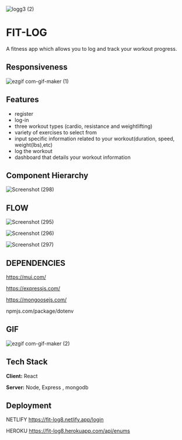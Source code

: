 
![logg3 (2)](https://user-images.githubusercontent.com/25209405/187536834-1f47653d-c408-4cd7-8495-2147cf0d5182.svg)

# FIT-LOG

A fitness app which allows you to log and track your workout progress. 




## Responsiveness

![ezgif com-gif-maker (1)](https://user-images.githubusercontent.com/25209405/187593114-a5642209-22a3-47b9-9054-94615683059b.gif)






## Features

- register
- log-in
- three workout types (cardio, resistance and weightlifting)
- variety of exercises to select from
- input specific information related to your workout(duration, speed, weight(lbs),etc)
- log the workout
- dashboard that details your workout information


## Component Hierarchy


![Screenshot (298)](https://user-images.githubusercontent.com/25209405/187547065-7ea045db-c71c-4a09-a9f8-f74980e5f292.png)

## FLOW

![Screenshot (295)](https://user-images.githubusercontent.com/25209405/187544757-b37e77a4-e168-4a5a-b4d8-fe911a8e0ed9.png)

![Screenshot (296)](https://user-images.githubusercontent.com/25209405/187544770-bec8d60d-c6a9-4c9e-9fd4-8cc7f7bfaf51.png)

![Screenshot (297)](https://user-images.githubusercontent.com/25209405/187544790-2c251a23-d022-4def-98f7-3651d9c9a613.png)
## DEPENDENCIES

https://mui.com/

https://expressjs.com/

https://mongoosejs.com/

npmjs.com/package/dotenv




## GIF

![ezgif com-gif-maker (2)](https://user-images.githubusercontent.com/25209405/187592125-f138d00b-e956-4d77-bf25-5ec682f4530f.gif)




## Tech Stack

**Client:** React

**Server:** Node, Express , mongodb


## Deployment

NETLIFY
https://fit-log8.netlify.app/login


HEROKU
https://fit-log8.herokuapp.com/api/enums

